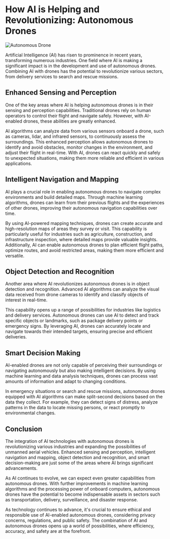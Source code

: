 # How AI is Helping and Revolutionizing: Autonomous Drones

![Autonomous Drone](https://example.com/autonomous_drone.jpg)

Artificial Intelligence (AI) has risen to prominence in recent years, transforming numerous industries. One field where AI is making a significant impact is in the development and use of autonomous drones. Combining AI with drones has the potential to revolutionize various sectors, from delivery services to search and rescue missions.

## Enhanced Sensing and Perception
One of the key areas where AI is helping autonomous drones is in their sensing and perception capabilities. Traditional drones rely on human operators to control their flight and navigate safely. However, with AI-enabled drones, these abilities are greatly enhanced.

AI algorithms can analyze data from various sensors onboard a drone, such as cameras, lidar, and infrared sensors, to continuously assess the surroundings. This enhanced perception allows autonomous drones to identify and avoid obstacles, monitor changes in the environment, and adjust their flight in real-time. With AI, drones can react quickly and safely to unexpected situations, making them more reliable and efficient in various applications.

## Intelligent Navigation and Mapping
AI plays a crucial role in enabling autonomous drones to navigate complex environments and build detailed maps. Through machine learning algorithms, drones can learn from their previous flights and the experiences of other drones, improving their autonomous navigation capabilities over time.

By using AI-powered mapping techniques, drones can create accurate and high-resolution maps of areas they survey or visit. This capability is particularly useful for industries such as agriculture, construction, and infrastructure inspection, where detailed maps provide valuable insights. Additionally, AI can enable autonomous drones to plan efficient flight paths, optimize routes, and avoid restricted areas, making them more efficient and versatile.

## Object Detection and Recognition
Another area where AI revolutionizes autonomous drones is in object detection and recognition. Advanced AI algorithms can analyze the visual data received from drone cameras to identify and classify objects of interest in real-time.

This capability opens up a range of possibilities for industries like logistics and delivery services. Autonomous drones can use AI to detect and track specific objects or landmarks, such as package delivery points or emergency signs. By leveraging AI, drones can accurately locate and navigate towards their intended targets, ensuring precise and efficient deliveries.

## Smart Decision Making
AI-enabled drones are not only capable of perceiving their surroundings or navigating autonomously but also making intelligent decisions. By using machine learning and data analysis techniques, drones can process vast amounts of information and adapt to changing conditions.

In emergency situations or search and rescue missions, autonomous drones equipped with AI algorithms can make split-second decisions based on the data they collect. For example, they can detect signs of distress, analyze patterns in the data to locate missing persons, or react promptly to environmental changes.

## Conclusion
The integration of AI technologies with autonomous drones is revolutionizing various industries and expanding the possibilities of unmanned aerial vehicles. Enhanced sensing and perception, intelligent navigation and mapping, object detection and recognition, and smart decision-making are just some of the areas where AI brings significant advancements.

As AI continues to evolve, we can expect even greater capabilities from autonomous drones. With further improvements in machine learning algorithms and the processing power of onboard computers, autonomous drones have the potential to become indispensable assets in sectors such as transportation, delivery, surveillance, and disaster response.

As technology continues to advance, it's crucial to ensure ethical and responsible use of AI-enabled autonomous drones, considering privacy concerns, regulations, and public safety. The combination of AI and autonomous drones opens up a world of possibilities, where efficiency, accuracy, and safety are at the forefront.